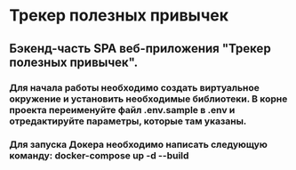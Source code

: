 # Трекер полезных привычек

## Бэкенд-часть SPA веб-приложения "Трекер полезных привычек".

### Для начала работы необходимо создать виртуальное окружение и установить необходимые библиотеки. В корне проекта переименуйте файл .env.sample в .env и отредактируйте параметры, которые там указаны.
### Для запуска Докера необходимо написать следующую команду: docker-compose up -d --build